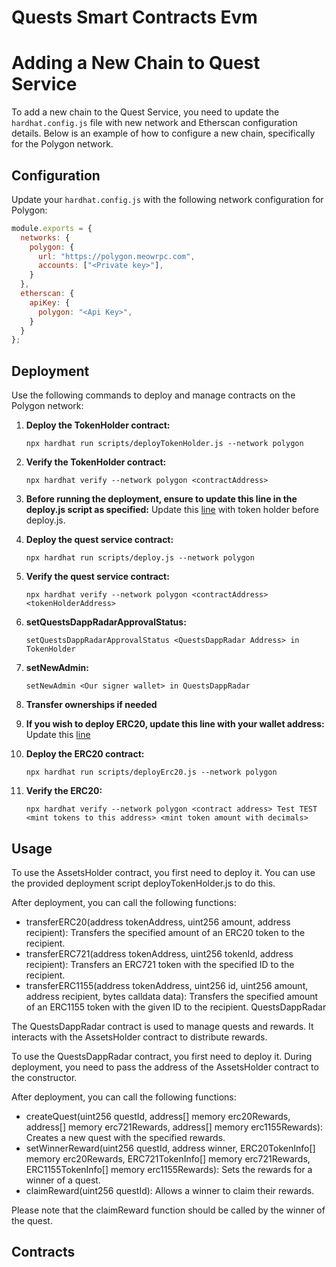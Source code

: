 # Quests Smart Contracts Evm

# Adding a New Chain to Quest Service

To add a new chain to the Quest Service, you need to update the `hardhat.config.js` file with new network and Etherscan configuration details. Below is an example of how to configure a new chain, specifically for the Polygon network.

## Configuration

Update your `hardhat.config.js` with the following network configuration for Polygon:

```javascript
module.exports = {
  networks: {
    polygon: {
      url: "https://polygon.meowrpc.com",
      accounts: ["<Private key>"],
    }
  },
  etherscan: {
    apiKey: {
      polygon: "<Api Key>",
    }
  }
};
```

## Deployment

Use the following commands to deploy and manage contracts on the Polygon network:

1. **Deploy the TokenHolder contract:**
   ```shell
   npx hardhat run scripts/deployTokenHolder.js --network polygon

2. **Verify the TokenHolder contract:**
   ```shell
   npx hardhat verify --network polygon <contractAddress>

3. **Before running the deployment, ensure to update this line in the deploy.js script as specified:**
Update this [line](https://github.com/dappradar/quests-smart-contracts-evm/blob/802006fbaf2021a3b4d2253668dc97232890defa/scripts/deploy.js#L3) with token holder before deploy.js.

4. **Deploy the quest service contract:**
   ```shell
   npx hardhat run scripts/deploy.js --network polygon

5. **Verify the quest service contract:**
   ```shell
   npx hardhat verify --network polygon <contractAddress> <tokenHolderAddress>

6. **setQuestsDappRadarApprovalStatus:**
   ```shell
   setQuestsDappRadarApprovalStatus <QuestsDappRadar Address> in TokenHolder

7. **setNewAdmin:**
   ```shell
   setNewAdmin <Our signer wallet> in QuestsDappRadar

8. **Transfer ownerships if needed**

9. **If you wish to deploy ERC20, update this line with your wallet address:**
Update this [line](https://github.com/dappradar/quests-smart-contracts-evm/blob/802006fbaf2021a3b4d2253668dc97232890defa/scripts/deployErc20.js#L6)

9. **Deploy the ERC20 contract:**
   ```shell
   npx hardhat run scripts/deployErc20.js --network polygon

9. **Verify the ERC20:**
   ```shell
   npx hardhat verify --network polygon <contract address> Test TEST <mint tokens to this address> <mint token amount with decimals>

## Usage

To use the AssetsHolder contract, you first need to deploy it. You can use the provided deployment script deployTokenHolder.js to do this.

After deployment, you can call the following functions:

- transferERC20(address tokenAddress, uint256 amount, address recipient): Transfers the specified amount of an ERC20 token to the recipient.
- transferERC721(address tokenAddress, uint256 tokenId, address recipient): Transfers an ERC721 token with the specified ID to the recipient.
- transferERC1155(address tokenAddress, uint256 id, uint256 amount, address recipient, bytes calldata data): Transfers the specified amount of an ERC1155 token with the given ID to the recipient.
  QuestsDappRadar

The QuestsDappRadar contract is used to manage quests and rewards. It interacts with the AssetsHolder contract to distribute rewards.

To use the QuestsDappRadar contract, you first need to deploy it. During deployment, you need to pass the address of the AssetsHolder contract to the constructor.

After deployment, you can call the following functions:

- createQuest(uint256 questId, address[] memory erc20Rewards, address[] memory erc721Rewards, address[] memory erc1155Rewards): Creates a new quest with the specified rewards.
- setWinnerReward(uint256 questId, address winner, ERC20TokenInfo[] memory erc20Rewards, ERC721TokenInfo[] memory erc721Rewards, ERC1155TokenInfo[] memory erc1155Rewards): Sets the rewards for a winner of a quest.
- claimReward(uint256 questId): Allows a winner to claim their rewards.

Please note that the claimReward function should be called by the winner of the quest.

## Contracts
